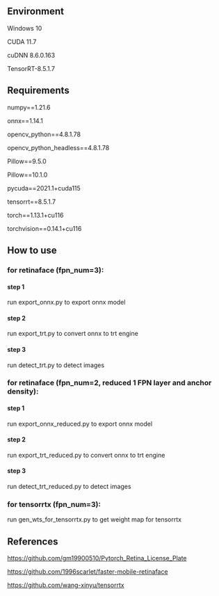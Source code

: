 
## Environment
Windows 10

CUDA 11.7

cuDNN 8.6.0.163

TensorRT-8.5.1.7



## Requirements
numpy==1.21.6

onnx==1.14.1

opencv_python==4.8.1.78

opencv_python_headless==4.8.1.78

Pillow==9.5.0

Pillow==10.1.0

pycuda==2021.1+cuda115

tensorrt==8.5.1.7

torch==1.13.1+cu116

torchvision==0.14.1+cu116


## How to use
### for retinaface (fpn_num=3):
#### step 1
run export_onnx.py to export onnx model
#### step 2
run export_trt.py to convert onnx to trt engine
#### step 3
run detect_trt.py to detect images

### for retinaface (fpn_num=2, reduced 1 FPN layer and anchor density):
#### step 1
run export_onnx_reduced.py to export onnx model
#### step 2
run export_trt_reduced.py to convert onnx to trt engine
#### step 3
run detect_trt_reduced.py to detect images

### for tensorrtx (fpn_num=3):
run gen_wts_for_tensorrtx.py to get weight map for tensorrtx


## References

https://github.com/gm19900510/Pytorch_Retina_License_Plate

https://github.com/1996scarlet/faster-mobile-retinaface

https://github.com/wang-xinyu/tensorrtx
